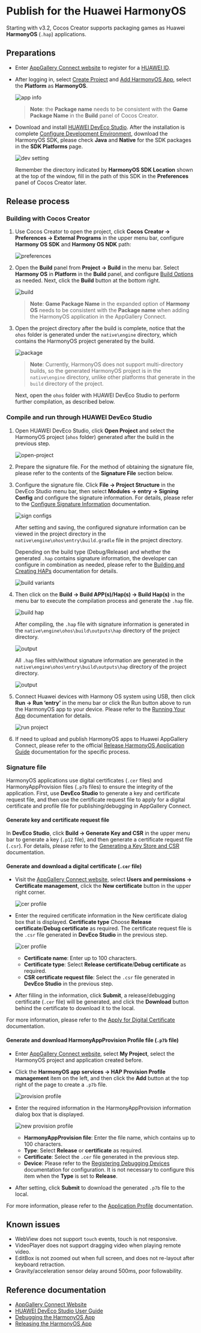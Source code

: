 # Publish for the Huawei HarmonyOS

Starting with v3.2, Cocos Creator supports packaging games as Huawei **HarmonyOS** (`.hap`) applications.

## Preparations

- Enter [AppGallery Connect website](https://developer.huawei.com/consumer/en/service/josp/agc/index.html) to register for a [HUAWEI ID](https://developer.huawei.com/consumer/en/doc/start/registration-and-verification-0000001053628148).

- After logging in, select [Create Project](https://developer.huawei.com/consumer/en/doc/distribution/app/agc-harmonyapp-createproject) and [Add HarmonyOS App](https://developer.huawei.com/consumer/en/doc/distribution/app/agc-harmonyapp-createharmonyapp), select the **Platform** as **HarmonyOS**.

  ![app info](./publish-huawei-ohos/app-info.png)

  > **Note**: the **Package name** needs to be consistent with the **Game Package Name** in the **Build** panel of Cocos Creator.

- Download and install [HUAWEI DevEco Studio](https://developer.harmonyos.com/en/develop/deveco-studio#download). After the installation is complete [Configure Development Environment](https://developer.harmonyos.com/en/docs/documentation/doc-guides/environment_config-0000001052902427), download the HarmonyOS SDK, please check **Java** and **Native** for the SDK packages in the **SDK Platforms** page.

  ![dev setting](./publish-huawei-ohos/dev-setting.png)

  Remember the directory indicated by **HarmonyOS SDK Location** shown at the top of the window, fill in the path of this SDK in the **Preferences** panel of Cocos Creator later.

## Release process

### Building with Cocos Creator

1. Use Cocos Creator to open the project, click **Cocos Creator -> Preferences -> External Programs** in the upper menu bar, configure **Harmony OS SDK** and **Harmony OS NDK** path:

    ![preferences](./publish-huawei-ohos/preferences.png)

2. Open the **Build** panel from **Project -> Build** in the menu bar. Select **Harmony OS** in **Platform** in the **Build** panel, and configure [Build Options](./native-options.md#build-options) as needed. Next, click the **Build** button at the bottom right.

    ![build](./publish-huawei-ohos/build.png)

    > **Note**: **Game Package Name** in the expanded option of **Harmony OS** needs to be consistent with the **Package name** when adding the HarmonyOS application in the AppGallery Connect.

3. Open the project directory after the build is complete, notice that the `ohos` folder is generated under the `native\engine` directory, which contains the HarmonyOS project generated by the build.

    ![package](./publish-huawei-ohos/package-ohos.png)

    > **Note**: Currently, HarmonyOS does not support multi-directory builds, so the generated HarmonyOS project is in the `native\engine` directory, unlike other platforms that generate in the `build` directory of the project.

    Next, open the `ohos` folder with HUAWEI DevEco Studio to perform further compilation, as described below.

### Compile and run through HUAWEI DevEco Studio

1. Open HUAWEI DevEco Studio, click **Open Project** and select the HarmonyOS project (`ohos` folder) generated after the build in the previous step.

    ![open-project](./publish-huawei-ohos/open-project.png)

2. Prepare the signature file. For the method of obtaining the signature file, please refer to the contents of the **Signature File** section below.

3. Configure the signature file. Click **File -> Project Structure** in the DevEco Studio menu bar, then select **Modules -> entry -> Signing Config** and configure the signature information. For details, please refer to the [Configure Signature Information](https://developer.harmonyos.com/en/docs/documentation/doc-guides/ide_debug_device-0000001053822404#EN-US_TOPIC_0000001154985555__section19238119191816) documentation.

    ![sign configs](./publish-huawei-ohos/sign-configs-debug.png)

    After setting and saving, the configured signature information can be viewed in the project directory in the `native\engine\ohos\entry\build.gradle` file in the project directory.

    Depending on the build type (Debug/Release) and whether the generated `.hap` contains signature information, the developer can configure in combination as needed, please refer to the [Building and Creating HAPs](https://developer.harmonyos.com/en/docs/documentation/doc-guides/build_hap-0000001053342418) documentation for details.

    ![build variants](./publish-huawei-ohos/build-variants.png)

4. Then click on the **Build -> Build APP(s)/Hap(s) -> Build Hap(s)** in the menu bar to execute the compilation process and generate the `.hap` file.

    ![build hap](./publish-huawei-ohos/build-hap.png)

    After compiling, the `.hap` file with signature information is generated in the `native\engine\ohos\build\outputs\hap` directory of the project directory.

    ![output](./publish-huawei-ohos/output.png)

    All `.hap` files with/without signature information are generated in the `native\engine\ohos\entry\build\outputs\hap` directory of the project directory.

    ![output](./publish-huawei-ohos/debug-output.png)

5. Connect Huawei devices with Harmony OS system using USB, then click **Run -> Run ‘entry’** in the menu bar or click the Run button above to run the HarmonyOS app to your device. Please refer to the [Running Your App](https://developer.harmonyos.com/en/docs/documentation/doc-guides/run_phone_tablat-0000001064774652) documentation for details.

    ![run project](./publish-huawei-ohos/run-project.png)

6. If need to upload and publish HarmonyOS apps to Huawei AppGallery Connect, please refer to the official [Release HarmonyOS Application Guide](https://developer.huawei.com/consumer/en/doc/distribution/app/agc-harmonyapp-releaseharmonyapp) documentation for the specific process.

### Signature file

HarmonyOS applications use digital certificates (`.cer` files) and HarmonyAppProvision files (`.p7b` files) to ensure the integrity of the application. First, use **DevEco Studio** to generate a key and certificate request file, and then use the certificate request file to apply for a digital certificate and profile file for publishing/debugging in AppGallery Connect.

#### Generate key and certificate request file

In **DevEco Studio**, click **Build -> Generate Key and CSR** in the upper menu bar to generate a key (`.p12` file), and then generate a certificate request file (`.csr`). For details, please refer to the [Generating a Key Store and CSR](https://developer.harmonyos.com/en/docs/documentation/doc-guides/publish_app-0000001053223745#EN-US_TOPIC_0000001154985553__section7209054153620) documentation.

#### Generate and download a digital certificate (`.cer` file)

- Visit the [AppGallery Connect website](https://developer.huawei.com/consumer/en/service/josp/agc/index.html), select **Users and permissions -> Certificate management**, click the **New certificate** button in the upper right corner.

    ![cer profile](./publish-huawei-ohos/cer-file.png)

- Enter the required certificate information in the New certificate dialog box that is displayed. **Certificate type** Choose **Release certificate**/**Debug certificate** as required. The certificate request file is the `.csr` file generated in **DevEco Studio** in the previous step.

    ![cer profile](./publish-huawei-ohos/new-cer-file.png)

    - **Certificate name**: Enter up to 100 characters.
    - **Certificate type**: Select **Release certificate**/**Debug certificate** as required.
    - **CSR certificate request file**: Select the `.csr` file generated in **DevEco Studio** in the previous step.

- After filling in the information, click **Submit**, a release/debugging certificate (`.cer` file) will be generated, and click the **Download** button behind the certificate to download it to the local.

For more information, please refer to the [Apply for Digital Certificate](https://developer.huawei.com/consumer/en/doc/distribution/app/agc-harmonyapp-debugharmonyapp#h1-1598336089667) documentation.

#### Generate and download HarmonyAppProvision Profile file (`.p7b` file)

- Enter [AppGallery Connect website](https://developer.huawei.com/consumer/en/service/josp/agc/index.html), select **My Project**, select the HarmonyOS project and application created before.

- Click the **HarmonyOS app services -> HAP Provision Profile management** item on the left, and then click the **Add** button at the top right of the page to create a `.p7b` file.

    ![provision profile](./publish-huawei-ohos/provision-profile.png)

- Enter the required information in the HarmonyAppProvision information dialog box that is displayed.

    ![new provision profile](./publish-huawei-ohos/new-provision-profile.png)

    - **HarmonyAppProvision file**: Enter the file name, which contains up to 100 characters.
    - **Type**: Select **Release** or **certificate** as required.
    - **Certificate**: Select the `.cer` file generated in the previous step.
    - **Device**: Please refer to the [Registering Debugging Devices](https://developer.huawei.com/consumer/en/doc/distribution/app/agc-harmonyapp-debugharmonyapp#h1-1598520099105) documentation for configuration. It is not necessary to configure this item when the **Type** is set to **Release**.

- After setting, click **Submit** to download the generated `.p7b` file to the local.

For more information, please refer to the [Application Profile](https://developer.huawei.com/consumer/en/doc/distribution/app/agc-harmonyapp-debugharmonyapp#h1-1598336409517) documentation.

## Known issues

- WebView does not support `touch` events, touch is not responsive.
- VideoPlayer does not support dragging video when playing remote video.
- EditBox is not zoomed out when full screen, and does not re-layout after keyboard retraction.
- Gravity/acceleration sensor delay around 500ms, poor followability.

## Reference documentation

- [AppGallery Connect Website](https://developer.huawei.com/consumer/cn/service/josp/agc/index.html)
- [HUAWEI DevEco Studio User Guide](https://developer.harmonyos.com/en/docs/documentation/doc-guides/tools_overview-0000001053582387)
- [Debugging the HarmonyOS App](https://developer.harmonyos.com/en/docs/documentation/doc-guides/ide_debug_device-0000001053822404)
- [Releasing the HarmonyOS App](https://developer.harmonyos.com/en/docs/documentation/doc-guides/publish_app-0000001053223745)
